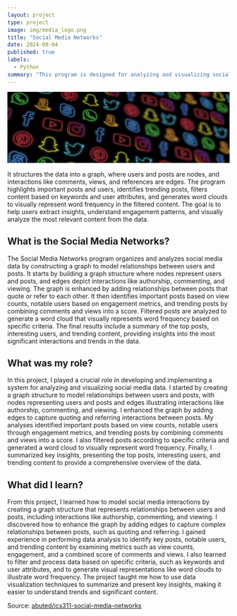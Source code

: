 ```yaml
---
layout: project
type: project
image: img/media_logo.png
title: "Social Media Networks"
date: 2024-08-04
published: true
labels:
  - Python
summary: "This program is designed for analyzing and visualizing social media data, focusing on users, their posts, and interactions."
---
```


<img class="img-fluid" src="../img/media_bg.png">

It structures the data into a graph, where users and posts are nodes, and interactions like comments, views, and references are edges.
The program highlights important posts and users, identifies trending posts, filters content based on keywords and user attributes, and generates word clouds to visually represent word frequency in the filtered content. The goal is to help users extract insights, understand engagement patterns, and visually analyze the most relevant content from the data.


## What is the Social Media Networks?

The Social Media Networks program organizes and analyzes social media data by constructing a graph to model relationships between users and posts. It starts by building a graph structure where nodes represent users and posts, and edges depict interactions like authorship, commenting, and viewing. The graph is enhanced by adding relationships between posts that quote or refer to each other. It then identifies important posts based on view counts, notable users based on engagement metrics, and trending posts by combining comments and views into a score. Filtered posts are analyzed to generate a word cloud that visually represents word frequency based on specific criteria. The final results include a summary of the top posts, interesting users, and trending content, providing insights into the most significant interactions and trends in the data.

## What was my role?

In this project, I played a crucial role in developing and implementing a system for analyzing and visualizing social media data. I started by creating a graph structure to model relationships between users and posts, with nodes representing users and posts and edges illustrating interactions like authorship, commenting, and viewing. I enhanced the graph by adding edges to capture quoting and referring interactions between posts. My analyses identified important posts based on view counts, notable users through engagement metrics, and trending posts by combining comments and views into a score. I also filtered posts according to specific criteria and generated a word cloud to visually represent word frequency. Finally, I summarized key insights, presenting the top posts, interesting users, and trending content to provide a comprehensive overview of the data. 

## What did I learn?

From this project, I learned how to model social media interactions by creating a graph structure that represents relationships between users and posts, including interactions like authorship, commenting, and viewing. I discovered how to enhance the graph by adding edges to capture complex relationships between posts, such as quoting and referring. I gained experience in performing data analysis to identify key posts, notable users, and trending content by examining metrics such as view counts, engagement, and a combined score of comments and views. I also learned to filter and process data based on specific criteria, such as keywords and user attributes, and to generate visual representations like word clouds to illustrate word frequency. The project taught me how to use data visualization techniques to summarize and present key insights, making it easier to understand trends and significant content. 


Source: <a href="https://docs.google.com/document/d/17uw6wwVQyCtrL5pd-RPUlZp86b5CDznk7jZeqLHPEas/edit?usp=sharing"><i class="large github icon "></i>abuted/ics311-social-media-networks</a>
